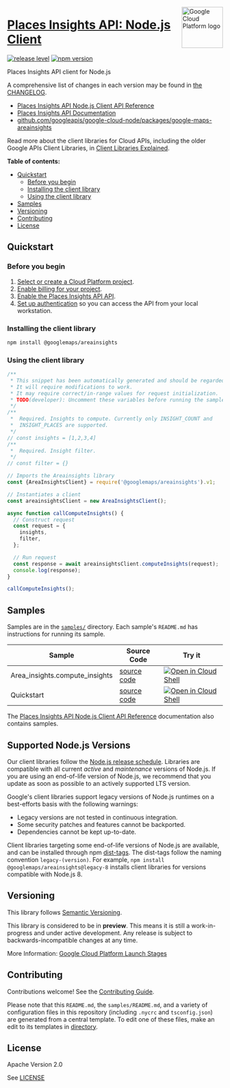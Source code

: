[//]: # "This README.md file is auto-generated, all changes to this file will be lost."
[//]: # "To regenerate it, use `python -m synthtool`."
<img src="https://avatars2.githubusercontent.com/u/2810941?v=3&s=96" alt="Google Cloud Platform logo" title="Google Cloud Platform" align="right" height="96" width="96"/>

# [Places Insights API: Node.js Client](https://github.com/googleapis/google-cloud-node/tree/main/packages/google-maps-areainsights)

[![release level](https://img.shields.io/badge/release%20level-preview-yellow.svg?style=flat)](https://cloud.google.com/terms/launch-stages)
[![npm version](https://img.shields.io/npm/v/@googlemaps/areainsights.svg)](https://www.npmjs.org/package/@googlemaps/areainsights)




Places Insights API client for Node.js


A comprehensive list of changes in each version may be found in
[the CHANGELOG](https://github.com/googleapis/google-cloud-node/tree/main/packages/google-maps-areainsights/CHANGELOG.md).

* [Places Insights API Node.js Client API Reference][client-docs]
* [Places Insights API Documentation][product-docs]
* [github.com/googleapis/google-cloud-node/packages/google-maps-areainsights](https://github.com/googleapis/google-cloud-node/tree/main/packages/google-maps-areainsights)

Read more about the client libraries for Cloud APIs, including the older
Google APIs Client Libraries, in [Client Libraries Explained][explained].

[explained]: https://cloud.google.com/apis/docs/client-libraries-explained

**Table of contents:**


* [Quickstart](#quickstart)
  * [Before you begin](#before-you-begin)
  * [Installing the client library](#installing-the-client-library)
  * [Using the client library](#using-the-client-library)
* [Samples](#samples)
* [Versioning](#versioning)
* [Contributing](#contributing)
* [License](#license)

## Quickstart

### Before you begin

1.  [Select or create a Cloud Platform project][projects].
1.  [Enable billing for your project][billing].
1.  [Enable the Places Insights API API][enable_api].
1.  [Set up authentication][auth] so you can access the
    API from your local workstation.

### Installing the client library

```bash
npm install @googlemaps/areainsights
```


### Using the client library

```javascript
/**
 * This snippet has been automatically generated and should be regarded as a code template only.
 * It will require modifications to work.
 * It may require correct/in-range values for request initialization.
 * TODO(developer): Uncomment these variables before running the sample.
 */
/**
 *  Required. Insights to compute. Currently only INSIGHT_COUNT and
 *  INSIGHT_PLACES are supported.
 */
// const insights = [1,2,3,4]
/**
 *  Required. Insight filter.
 */
// const filter = {}

// Imports the Areainsights library
const {AreaInsightsClient} = require('@googlemaps/areainsights').v1;

// Instantiates a client
const areainsightsClient = new AreaInsightsClient();

async function callComputeInsights() {
  // Construct request
  const request = {
    insights,
    filter,
  };

  // Run request
  const response = await areainsightsClient.computeInsights(request);
  console.log(response);
}

callComputeInsights();

```



## Samples

Samples are in the [`samples/`](https://github.com/googleapis/google-cloud-node/tree/main/packages/google-maps-areainsights/samples) directory. Each sample's `README.md` has instructions for running its sample.

| Sample                      | Source Code                       | Try it |
| --------------------------- | --------------------------------- | ------ |
| Area_insights.compute_insights | [source code](https://github.com/googleapis/google-cloud-node/blob/main/packages/google-maps-areainsights/samples/generated/v1/area_insights.compute_insights.js) | [![Open in Cloud Shell][shell_img]](https://console.cloud.google.com/cloudshell/open?git_repo=https://github.com/googleapis/google-cloud-node&page=editor&open_in_editor=packages/google-maps-areainsights/samples/generated/v1/area_insights.compute_insights.js,packages/google-maps-areainsights/samples/README.md) |
| Quickstart | [source code](https://github.com/googleapis/google-cloud-node/blob/main/packages/google-maps-areainsights/samples/quickstart.js) | [![Open in Cloud Shell][shell_img]](https://console.cloud.google.com/cloudshell/open?git_repo=https://github.com/googleapis/google-cloud-node&page=editor&open_in_editor=packages/google-maps-areainsights/samples/quickstart.js,packages/google-maps-areainsights/samples/README.md) |



The [Places Insights API Node.js Client API Reference][client-docs] documentation
also contains samples.

## Supported Node.js Versions

Our client libraries follow the [Node.js release schedule](https://github.com/nodejs/release#release-schedule).
Libraries are compatible with all current _active_ and _maintenance_ versions of
Node.js.
If you are using an end-of-life version of Node.js, we recommend that you update
as soon as possible to an actively supported LTS version.

Google's client libraries support legacy versions of Node.js runtimes on a
best-efforts basis with the following warnings:

* Legacy versions are not tested in continuous integration.
* Some security patches and features cannot be backported.
* Dependencies cannot be kept up-to-date.

Client libraries targeting some end-of-life versions of Node.js are available, and
can be installed through npm [dist-tags](https://docs.npmjs.com/cli/dist-tag).
The dist-tags follow the naming convention `legacy-(version)`.
For example, `npm install @googlemaps/areainsights@legacy-8` installs client libraries
for versions compatible with Node.js 8.

## Versioning

This library follows [Semantic Versioning](http://semver.org/).







This library is considered to be in **preview**. This means it is still a
work-in-progress and under active development. Any release is subject to
backwards-incompatible changes at any time.


More Information: [Google Cloud Platform Launch Stages][launch_stages]

[launch_stages]: https://cloud.google.com/terms/launch-stages

## Contributing

Contributions welcome! See the [Contributing Guide](https://github.com/googleapis/google-cloud-node/blob/main/CONTRIBUTING.md).

Please note that this `README.md`, the `samples/README.md`,
and a variety of configuration files in this repository (including `.nycrc` and `tsconfig.json`)
are generated from a central template. To edit one of these files, make an edit
to its templates in
[directory](https://github.com/googleapis/synthtool).

## License

Apache Version 2.0

See [LICENSE](https://github.com/googleapis/google-cloud-node/blob/main/LICENSE)

[client-docs]: https://cloud.google.com/nodejs/docs/reference/area-insights/latest
[product-docs]: https://developers.google.com/maps/documentation/places-insights
[shell_img]: https://gstatic.com/cloudssh/images/open-btn.png
[projects]: https://console.cloud.google.com/project
[billing]: https://support.google.com/cloud/answer/6293499#enable-billing
[enable_api]: https://console.cloud.google.com/flows/enableapi?apiid=areainsights.googleapis.com
[auth]: https://cloud.google.com/docs/authentication/external/set-up-adc-local


[//]: # "partials.introduction"